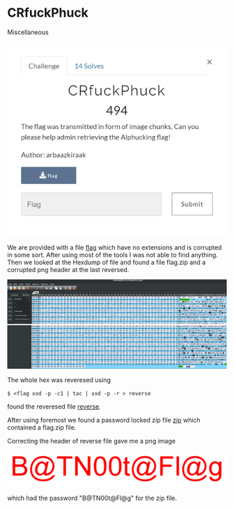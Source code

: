 # CRfuckPhuck
Miscellaneous

![What is it ](./CRfuckPhuck/CRfuckPhuck.jpg)


We are provided with a file [flag](./CRfuckPhuck/flag) which have no extensions and is corrupted in some sort. After using most of the tools I was not able to find anything. Then we looked at the Hexdump of file and found a file flag.zip and a corrupted png header at the last reversed. 

![hex1](./CRfuckPhuck/Hex1.jpg) ![hex2](./CRfuckPhuck/Hex2.jpg) 

The whole hex was reveresed using 

	$ <flag xxd -p -c1 | tac | xxd -p -r > reverse 

found the reveresed file [reverse](./CRfuckPhuck/reverse). 

After using foremost we found a password locked zip file [zip](./CRfuckPhuck/output/temp.zip) which contained a flag.zip file.

Correcting the header of reverse file gave me a png image 

![png](./CRfuckPhuck/pass.png) 

which had the password "B@TN00t@Fl@g" for the zip file.



